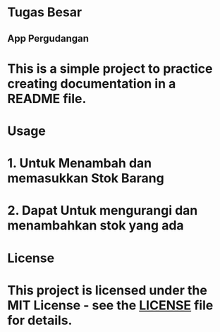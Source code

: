 # Tugas Besar
## App Pergudangan
# This is a simple project to practice creating documentation in a README file.
#
# Usage
# 1. Untuk Menambah dan memasukkan Stok Barang
# 2. Dapat Untuk mengurangi dan menambahkan stok yang ada
#
# License
# This project is licensed under the MIT License - see the [LICENSE](LICENSE) file for details.
